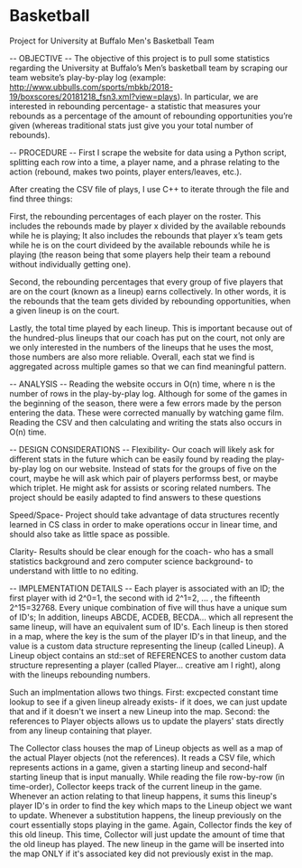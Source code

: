 # Basketball
Project for University at Buffalo Men's Basketball Team

-- OBJECTIVE --
The objective of this project is to pull some statistics regarding the University at Buffalo’s Men’s basketball team by scraping our team website’s play-by-play log (example: http://www.ubbulls.com/sports/mbkb/2018-19/boxscores/20181218_fsn3.xml?view=plays). In particular, we are interested in rebounding percentage- a statistic that measures your rebounds as a percentage of the amount of rebounding opportunities you’re given (whereas traditional stats just give you your total number of rebounds).


-- PROCEDURE --
First I scrape the website for data using a Python script, splitting each row into a time, a player name, and a phrase relating to the action (rebound, makes two points, player enters/leaves, etc.). 

After creating the CSV file of plays, I use C++ to iterate through the file and find three things: 

First, the rebounding percentages of each player on the roster. This includes the rebounds made by player x divided by the available rebounds while he is playing; It also includes the rebounds that player x’s team gets while he is on the court divideed by the available rebounds while he is playing (the reason being that some players help their team a rebound without individually getting one). 

Second, the rebounding percentages that every group of five players that are on the court (known as a lineup) earns collectively. In other words, it is the rebounds that the team gets divided by rebounding opportunities, when a given lineup is on the court. 

Lastly, the total time played by each lineup. This is important because out of the hundred-plus lineups that our coach has put on the court, not only are we only interested in the numbers of the lineups that he uses the most, those numbers are also more reliable. Overall, each stat we find is aggregated across multiple games so that we can find meaningful pattern.


-- ANALYSIS --
Reading the website occurs in O(n) time, where n is the number of rows in the play-by-play log. Although for some of the games in the beginning of the season, there were a few errors made by the person entering the data. These were corrected manually by watching game film. Reading the CSV and then calculating and writing the stats also occurs in O(n) time.


-- DESIGN CONSIDERATIONS --
Flexibility- Our coach will likely ask for different stats in the future which can be easily found by reading the play-by-play log on our website. Instead of stats for the groups of five on the court, maybe he will ask which pair of players performss best, or maybe which triplet. He might ask for assists or scoring related numbers. The project should be easily adapted to find answers to these questions

Speed/Space- Project should take advantage of data structures recently learned in CS class in order to make operations occur in linear time, and should also take as little space as possible.

Clarity- Results should be clear enough for the coach- who has a small statistics background and zero computer science background- to understand with little to no editing.


-- IMPLEMENTATION DETAILS -- 
Each player is associated with an ID; the first player with id 2^0=1, the second with id 2^1=2, ... , the fifteenth 2^15=32768. Every unique combination of five will thus have a unique sum of ID's; In addition, lineups ABCDE, ACDEB, BECDA... which all represent the same lineup, will have an equivalent sum of ID's. Each lineup is then stored in a map, where the key is the sum of the player ID's in that lineup, and the value is a custom data structure representing the lineup (called Lineup). A Lineup object contains an std::set of REFERENCES to another custom data structure representing a player (called Player... creative am I right), along with the lineups rebounding numbers. 

Such an implmentation allows two things. First: excpected constant time lookup to see if a given lineup already exists- if it does, we can just update that and if it doesn't we insert a new Lineup into the map. Second: the references to Player objects allows us to update the players' stats directly from any lineup containing that player.   

The Collector class houses the map of Lineup objects as well as a map of the actual Player objects (not the references). It reads a CSV file, which represents actions in a game, given a starting lineup and second-half starting lineup that is input manually. While reading the file row-by-row (in time-order), Collector keeps track of the current lineup in the game. Whenever an action relating to that lineup happens, it sums this lineup's player ID's in order to find the key which maps to the Lineup object we want to update. Whenever a substitution happens, the lineup previously on the court essentially stops playing in the game. Again, Collector finds the key of this old lineup. This time, Collector will just update the amount of time that the old lineup has played. The new lineup in the game will be inserted into the map ONLY if it's associated key did not previously exist in the map.
